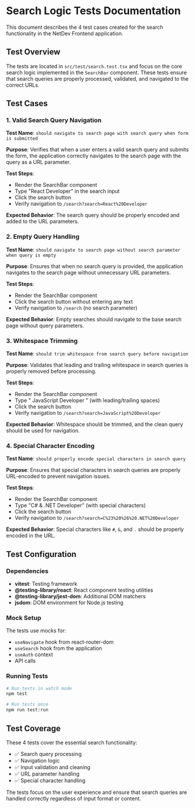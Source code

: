 # Search Logic Tests Documentation

This document describes the 4 test cases created for the search functionality in the NetDev Frontend application.

## Test Overview

The tests are located in `src/test/search.test.tsx` and focus on the core search logic implemented in the `SearchBar` component. These tests ensure that search queries are properly processed, validated, and navigated to the correct URLs.

## Test Cases

### 1. Valid Search Query Navigation
**Test Name**: `should navigate to search page with search query when form is submitted`

**Purpose**: Verifies that when a user enters a valid search query and submits the form, the application correctly navigates to the search page with the query as a URL parameter.

**Test Steps**:
- Render the SearchBar component
- Type "React Developer" in the search input
- Click the search button
- Verify navigation to `/search?search=React%20Developer`

**Expected Behavior**: The search query should be properly encoded and added to the URL parameters.

### 2. Empty Query Handling
**Test Name**: `should navigate to search page without search parameter when query is empty`

**Purpose**: Ensures that when no search query is provided, the application navigates to the search page without unnecessary URL parameters.

**Test Steps**:
- Render the SearchBar component
- Click the search button without entering any text
- Verify navigation to `/search` (no search parameter)

**Expected Behavior**: Empty searches should navigate to the base search page without query parameters.

### 3. Whitespace Trimming
**Test Name**: `should trim whitespace from search query before navigation`

**Purpose**: Validates that leading and trailing whitespace in search queries is properly removed before processing.

**Test Steps**:
- Render the SearchBar component
- Type "  JavaScript Developer  " (with leading/trailing spaces)
- Click the search button
- Verify navigation to `/search?search=JavaScript%20Developer`

**Expected Behavior**: Whitespace should be trimmed, and the clean query should be used for navigation.

### 4. Special Character Encoding
**Test Name**: `should properly encode special characters in search query`

**Purpose**: Ensures that special characters in search queries are properly URL-encoded to prevent navigation issues.

**Test Steps**:
- Render the SearchBar component
- Type "C# & .NET Developer" (with special characters)
- Click the search button
- Verify navigation to `/search?search=C%23%20%26%20.NET%20Developer`

**Expected Behavior**: Special characters like `#`, `&`, and `.` should be properly encoded in the URL.

## Test Configuration

### Dependencies
- **vitest**: Testing framework
- **@testing-library/react**: React component testing utilities
- **@testing-library/jest-dom**: Additional DOM matchers
- **jsdom**: DOM environment for Node.js testing

### Mock Setup
The tests use mocks for:
- `useNavigate` hook from react-router-dom
- `useSearch` hook from the application
- `useAuth` context
- API calls

### Running Tests
```bash
# Run tests in watch mode
npm test

# Run tests once
npm run test:run
```

## Test Coverage

These 4 tests cover the essential search functionality:
- ✅ Search query processing
- ✅ Navigation logic
- ✅ Input validation and cleaning
- ✅ URL parameter handling
- ✅ Special character handling

The tests focus on the user experience and ensure that search queries are handled correctly regardless of input format or content. 